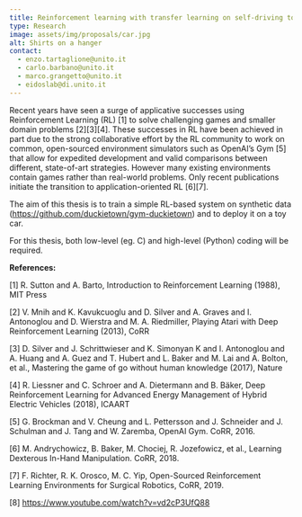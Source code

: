 ```yaml
---
title: Reinforcement learning with transfer learning on self-driving toy car
type: Research
image: assets/img/proposals/car.jpg
alt: Shirts on a hanger
contact:
  - enzo.tartaglione@unito.it
  - carlo.barbano@unito.it
  - marco.grangetto@unito.it
  - eidoslab@di.unito.it
---
```


Recent years have seen a surge of applicative successes using Reinforcement Learning (RL) [1] to solve challenging games and smaller domain problems [2][3][4]. These successes in RL have been achieved in part due to the strong collaborative effort by the RL community to work on common, open-sourced environment simulators such as OpenAI’s Gym [5] that allow for expedited development and valid comparisons between different, state-of-art strategies.
However many existing environments contain games rather than real-world problems. Only recent publications initiate the transition to application-oriented RL [6][7]. 

The aim of this thesis is to train a simple RL-based system on synthetic data (https://github.com/duckietown/gym-duckietown) and to deploy it on a toy car.

For this thesis, both low-level (eg. C) and high-level (Python) coding will be required.


**References:**

[1] R. Sutton and A. Barto, Introduction to Reinforcement Learning (1988), MIT Press

[2] V. Mnih and K. Kavukcuoglu and D. Silver and A. Graves and I. Antonoglou and D. Wierstra and M. A. Riedmiller, Playing Atari with Deep Reinforcement Learning (2013), CoRR

[3] D. Silver and J. Schrittwieser and K. Simonyan K and I. Antonoglou and A. Huang and A. Guez and T. Hubert and L. Baker and M. Lai and A. Bolton, et al., Mastering the game of go without human knowledge (2017), Nature

[4] R. Liessner and C. Schroer and A. Dietermann and B. Bäker, Deep Reinforcement Learning for Advanced Energy Management of Hybrid Electric Vehicles (2018), ICAART

[5] G. Brockman and V. Cheung and L. Pettersson and J. Schneider and J. Schulman and J. Tang and W. Zaremba, OpenAI Gym. CoRR, 2016.

[6] M. Andrychowicz, B. Baker, M. Chociej, R. Jozefowicz, et al., Learning Dexterous In-Hand Manipulation. CoRR, 2018.

[7] F. Richter, R. K. Orosco, M. C. Yip, Open-Sourced Reinforcement Learning Environments for Surgical Robotics, CoRR, 2019.

[8] https://www.youtube.com/watch?v=vd2cP3UfQ88
